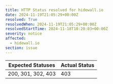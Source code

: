 ```yaml
---
title: HTTP Status resolved for hidewall.io
date: 2024-11-19T21:05:29+00:00Z
resolved: True
resolvedWhen: 2024-11-19T21:05:29+00:00Z
resolvedStartTime: 2024-11-18T10:20:03+00:00Z
severity: notice
affected:
  - hidewall.io
section: issue
---
```


| Expected Statuses | Actual Status  |
|-------------------|----------------|
| 200, 301, 302, 403 | 403 |
